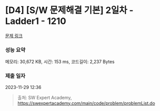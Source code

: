 # [D4] [S/W 문제해결 기본] 2일차 - Ladder1 - 1210 

[문제 링크](https://swexpertacademy.com/main/code/problem/problemDetail.do?contestProbId=AV14ABYKADACFAYh) 

### 성능 요약

메모리: 30,672 KB, 시간: 153 ms, 코드길이: 2,237 Bytes

### 제출 일자

2023-11-29 12:36



> 출처: SW Expert Academy, https://swexpertacademy.com/main/code/problem/problemList.do
